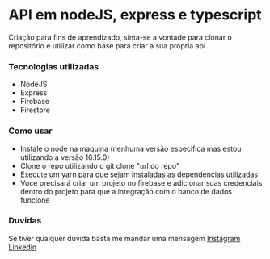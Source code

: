 # API em nodeJS, express e typescript
Criação para fins de aprendizado, sinta-se a vontade para clonar o repositório e utilizar como base para criar a sua própria api

### Tecnologias utilizadas

- NodeJS
- Express
- Firebase
- Firestore

### Como usar

 - Instale o node na maquina (nenhuma versão especifica mas estou utilizando a versão 16.15.0)
 - Clone o repo utilizando o git clone "url do repo"
 - Execute um yarn para que sejam instaladas as dependencias utilizadas
 - Voce precisará criar um projeto no firebase e adicionar suas credenciais dentro do projeto para que a integração com o banco de dados funcione

### Duvidas

 Se tiver qualquer duvida basta me mandar uma mensagem
 [Instagram](https://www.instagram.com/sshwashere/)
 [Linkedin](https://www.linkedin.com/in/areyousessh/)
